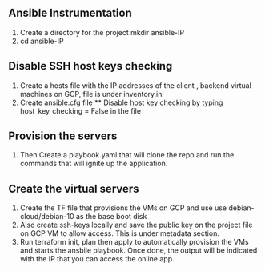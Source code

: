 ## Ansible Instrumentation
 1. Create a directory for the project mkdir ansible-IP
 2. cd ansible-IP
## Disable SSH host keys checking
 1. Create a hosts file with the IP addresses of the client , backend virtual machines on GCP, file is under inventory.ini
 2. Create ansible.cfg file
    ** Disable host key checking by typing host_key_checking = False in the file
## Provision the servers
 1. Then Create a playbook.yaml that will clone the repo and run the commands that will ignite up the application.
## Create the virtual servers
 1. Create the TF file that provisions the VMs on GCP and use use debian-cloud/debian-10 as the base boot disk
 2. Also create ssh-keys locally and save the public key on the project file on GCP VM to allow access. This is under metadata section.
 3. Run terraform init, plan then apply to automatically provision the VMs and starts the ansbile playbook. 
  Once done, the output will be indicated with the IP that you can access the online app.